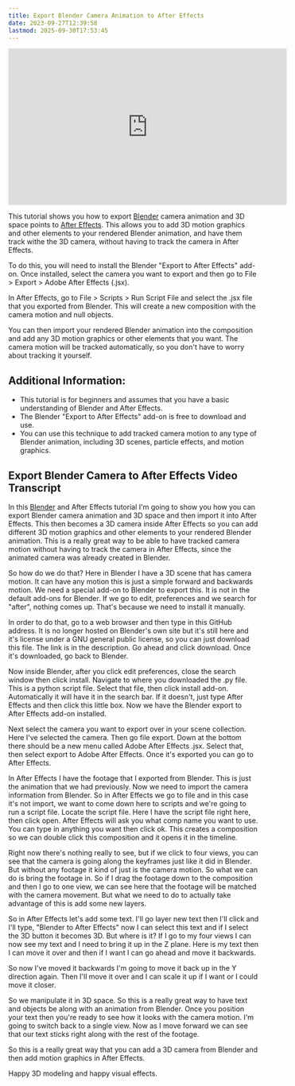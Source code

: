 ```yaml
---
title: Export Blender Camera Animation to After Effects
date: 2023-09-27T12:39:58
lastmod: 2025-09-30T17:53:45
---
```


<div class="video-grid">
<div class="iframe-16-9-container">
<iframe class="youTubeIframe" width="560" height="315" src="https://www.youtube.com/embed/-XJ1_ZN4Qx4?si=Uo3lCMRRljqEdSXP" title="YouTube video player" frameborder="0" allow="accelerometer; autoplay; clipboard-write; encrypted-media; gyroscope; picture-in-picture; web-share" referrerpolicy="strict-origin-when-cross-origin" allowfullscreen></iframe>
</div>
</div>

This tutorial shows you how to export [Blender](blender.md) camera animation and 3D space points to [After Effects](../../video/after-effects/after-effects.md). This allows you to add 3D motion graphics and other elements to your rendered Blender animation, and have them track withe the 3D camera, without having to track the camera in After Effects.

To do this, you will need to install the Blender "Export to After Effects" add-on. Once installed, select the camera you want to export and then go to File > Export > Adobe After Effects (.jsx).

In After Effects, go to File > Scripts > Run Script File and select the .jsx file that you exported from Blender. This will create a new composition with the camera motion and null objects.

You can then import your rendered Blender animation into the composition and add any 3D motion graphics or other elements that you want. The camera motion will be tracked automatically, so you don't have to worry about tracking it yourself.

## Additional Information:

- This tutorial is for beginners and assumes that you have a basic understanding of Blender and After Effects.
- The Blender "Export to After Effects" add-on is free to download and use.
- You can use this technique to add tracked camera motion to any type of Blender animation, including 3D scenes, particle effects, and motion graphics.

## Export Blender Camera to After Effects Video Transcript

In this [Blender](blender.md) and After Effects tutorial I'm going to show you how you can export Blender camera animation and 3D space and then import it into After Effects. This then becomes a 3D camera inside After Effects so you can add different 3D motion graphics and other elements to your rendered Blender animation. This is a really great way to be able to have tracked camera motion without having to track the camera in After Effects, since the animated camera was already created in Blender.

So how do we do that? Here in Blender I have a 3D scene that has camera motion. It can have any motion this is just a simple forward and backwards motion. We need a special add-on to Blender to export this. It is not in the default add-ons for Blender. If we go to edit, preferences and we search for "after", nothing comes up. That's because we need to install it manually.

In order to do that, go to a web browser and then type in this GitHub address. It is no longer hosted on Blender's own site but it's still here and it's license under a GNU general public license, so you can just download this file. The link is in the description. Go ahead and click download. Once it's downloaded, go back to Blender.

Now inside Blender, after you click edit preferences, close the search window then click install. Navigate to where you downloaded the .py file. This is a python script file. Select that file, then click install add-on. Automatically it will have it in the search bar. If it doesn't, just type After Effects and then click this little box. Now we have the Blender export to After Effects add-on installed.

Next select the camera you want to export over in your scene collection. Here I've selected the camera. Then go file export. Down at the bottom there should be a new menu called Adobe After Effects .jsx. Select that, then select export to Adobe After Effects. Once it's exported you can go to After Effects.

In After Effects I have the footage that I exported from Blender. This is just the animation that we had previously. Now we need to import the camera information from Blender. So in After Effects we go to file and in this case it's not import, we want to come down here to scripts and we're going to run a script file. Locate the script file. Here I have the script file right here, then click open. After Effects will ask you what comp name you want to use. You can type in anything you want then click ok. This creates a composition so we can double click this composition and it opens it in the timeline.

Right now there's nothing really to see, but if we click to four views, you can see that the camera is going along the keyframes just like it did in Blender. But without any footage it kind of just is the camera motion. So what we can do is bring the footage in. So if I drag the footage down to the composition and then I go to one view, we can see here that the footage will be matched with the camera movement. But what we need to do to actually take advantage of this is add some new layers.

So in After Effects let's add some text. I'll go layer new text then I'll click and I'll type, "Blender to After Effects" now I can select this text and if I select the 3D button it becomes 3D. But where is it? If I go to my four views I can now see my text and I need to bring it up in the Z plane. Here is my text then I can move it over and then if I want I can go ahead and move it backwards.

So now I've moved it backwards I'm going to move it back up in the Y direction again. Then I'll move it over and I can scale it up if I want or I could move it closer.

So we manipulate it in 3D space. So this is a really great way to have text and objects be along with an animation from Blender. Once you position your text then you're ready to see how it looks with the camera motion. I'm going to switch back to a single view. Now as I move forward we can see that our text sticks right along with the rest of the footage.

So this is a really great way that you can add a 3D camera from Blender and then add motion graphics in After Effects.

Happy 3D modeling and happy visual effects.
